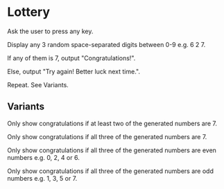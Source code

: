 # Lottery

Ask the user to press any key.

Display any 3 random space-separated digits between 0-9 e.g. 6 2 7.

If any of them is 7, output "Congratulations!".

Else, output "Try again! Better luck next time.".

Repeat. See Variants.

## Variants

Only show congratulations if at least two of the generated numbers are 7.

Only show congratulations if all three of the generated numbers are 7.

Only show congratulations if all three of the generated numbers are even numbers e.g. 0, 2, 4 or 6.

Only show congratulations if all three of the generated numbers are odd numbers e.g. 1, 3, 5 or 7.